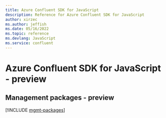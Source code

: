 ```yaml
---
title: Azure Confluent SDK for JavaScript
description: Reference for Azure Confluent SDK for JavaScript
author: xirzec
ms.author: jeffish
ms.date: 05/16/2022
ms.topic: reference
ms.devlang: JavaScript
ms.service: confluent
---
```

# Azure Confluent SDK for JavaScript - preview
## Management packages - preview
[!INCLUDE [mgmt-packages](confluent-mgmt-index.md)]
